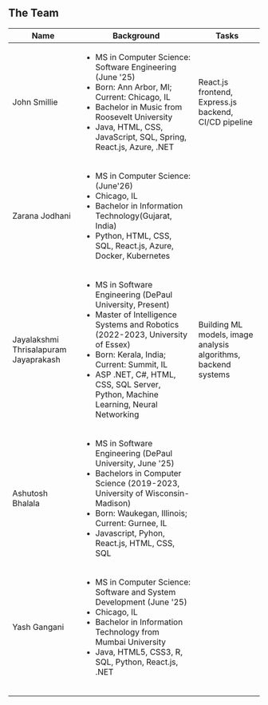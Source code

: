 ## The Team

| Name | Background | Tasks |
| ---- | ---- | ---- |
| John Smillie | <ul><li> MS in Computer Science: Software Engineering (June '25)</li><li>Born: Ann Arbor, MI; Current: Chicago, IL</li><li>Bachelor in Music from Roosevelt University</li><li>Java, HTML, CSS, JavaScript, SQL, Spring, React.js, Azure, .NET</li></ul>| React.js frontend, Express.js backend, CI/CD pipeline |
| Zarana Jodhani |<ul><li> MS in Computer Science: (June'26)</li><li>Chicago, IL</li><li>Bachelor in Information Technology(Gujarat, India)</li><li>Python, HTML, CSS, SQL, React.js, Azure, Docker, Kubernetes</li></ul>|
| Jayalakshmi Thrisalapuram Jayaprakash | <ul><li>MS in Software Engineering (DePaul University, Present)</li><li>Master of Intelligence Systems and Robotics (2022-2023, University of Essex)</li><li>Born: Kerala, India; Current: Summit, IL</li><li>ASP .NET, C#, HTML, CSS, SQL Server, Python, Machine Learning, Neural Networking</li></ul>| Building ML models, image analysis algorithms, backend systems|
| Ashutosh Bhalala | <ul><li>MS in Software Engineering (DePaul University, June '25)</li><li>Bachelors in Computer Science (2019-2023, University of Wisconsin-Madison)</li><li>Born: Waukegan, Illinois; Current: Gurnee, IL</li><li>Javascript, Pyhon, React.js, HTML, CSS, SQL</li></ul>|
| Yash Gangani | <ul><li> MS in Computer Science: Software and System Development (June '25)</li><li>Chicago, IL</li><li>Bachelor in Information Technology from Mumbai University</li><li>Java, HTML5, CSS3, R, SQL, Python, React.js, .NET</li></ul>|
|  |  |  |
|  |  |  |
|  |  |  |

